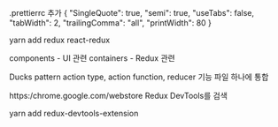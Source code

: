 .prettierrc 추가
{
"SingleQuote": true,
"semi": true,
"useTabs": false,
"tabWidth": 2,
"trailingComma": "all",
"printWidth": 80
}

yarn add redux react-redux

components - UI 관련
containers - Redux 관련

Ducks pattern
action type, action function, reducer 기능 파일 하나에 통합

https:/chrome.google.com/webstore Redux DevTools를 검색

yarn add redux-devtools-extension